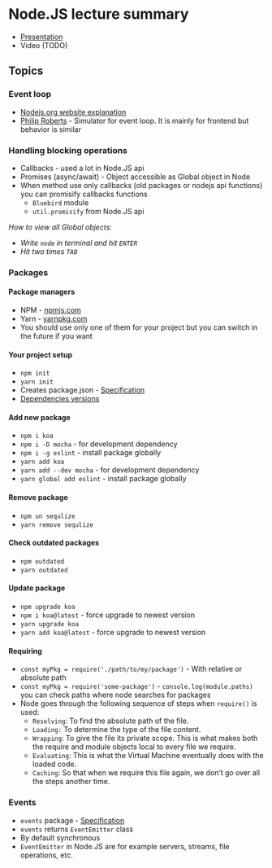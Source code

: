 # Node.JS lecture summary

* [Presentation](https://docs.google.com/presentation/d/14PalrqWD1lNJ3wi443abAxPkNZGTqFDxO3piZ0_SKws/edit?usp=sharing)
* Video (TODO)

## Topics

### Event loop
* [Nodejs.org website explanation](https://nodejs.org/en/docs/guides/event-loop-timers-and-nexttick/)
* [Philip Roberts](http://latentflip.com/loupe) - Simulator for event loop. It is mainly for frontend but behavior is similar

### Handling blocking operations
* Callbacks - used a lot in Node.JS api
* Promises (async/await) - Object accessible as Global object in Node
* When method use only callbacks (old packages or nodejs api functions) you can promisify callbacks functions
    * `Bluebird` module
    * `util.promisify` from Node.JS api

_How to view all Global objects:_
* _Write `node` in terminal and hit `ENTER`_
* _Hit two times `TAB`_

### Packages

#### Package managers
* NPM - [npmjs.com](https://www.npmjs.com)
* Yarn - [yarnpkg.com](https://yarnpkg.com)
* You should use only one of them for your project but you can switch in the future if you want

#### Your project setup
* `npm init`
* `yarn init`
* Creates package.json - [Specification](https://docs.npmjs.com/files/package.json)
* [Dependencies versions](https://docs.npmjs.com/misc/semver)

#### Add new package
* `npm i koa`
* `npm i -D mocha` - for development dependency
* `npm i -g eslint` - install package globally
* `yarn add koa`
* `yarn add --dev mocha` - for development dependency
* `yarn global add eslint` - install package globally 

#### Remove package
* `npm un sequlize`
* `yarn remove sequlize`

#### Check outdated packages
* `npm outdated`
* `yarn outdated`

#### Update package
* `npm upgrade koa`
* `npm i koa@latest` - force upgrade to newest version
* `yarn upgrade koa`
* `yarn add koa@latest` - force upgrade to newest version

#### Requiring
* `const myPkg = require('./path/to/my/package')` - With relative or absolute path
* `const myPkg = require('some-package')` - `console.log(module.paths)` you can check paths where node searches for packages
* Node goes through the following sequence of steps when `require()` is used:
    * `Resolving`: To find the absolute path of the file.
    * `Loading:` To determine the type of the file content.
    * `Wrapping`: To give the file its private scope. This is what makes both the require and module objects local to every file we require.
    * `Evaluating`: This is what the Virtual Machine eventually does with the loaded code.
    * `Caching`: So that when we require this file again, we don’t go over all the steps another time.

### Events
* `events` package - [Specification](https://nodejs.org/api/events.html)
* `events` returns `EventEmitter` class
* By default synchronous
* `EventEmitter` in Node.JS are for example servers, streams, file operations, etc.
